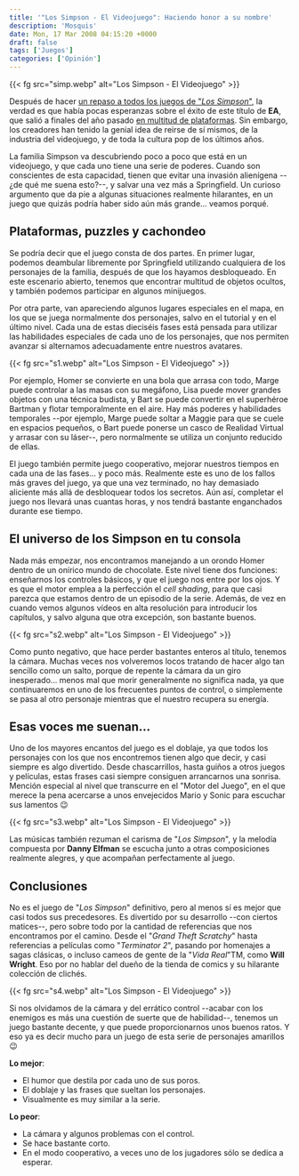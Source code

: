 ```yaml
---
title: '"Los Simpson - El Videojuego": Haciendo honor a su nombre'
description: 'Mosquis'
date: Mon, 17 Mar 2008 04:15:20 +0000
draft: false
tags: ['Juegos']
categories: ['Opinión']
---
```


{{< fg src="simp.webp" alt="Los Simpson - El Videojuego" >}}

Después de hacer [un repaso a todos los juegos de "_Los Simpson_"](/videojuegos-de-los-simpson-una-relacion-algo-traumatica/), la verdad es que había pocas esperanzas sobre el éxito de este título de **EA**, que salió a finales del año pasado [en multitud de plataformas](/%c2%a1hazte-con-todos/). Sin embargo, los creadores han tenido la genial idea de reirse de sí mismos, de la industria del videojuego, y de toda la cultura pop de los últimos años.

La familia Simpson va descubriendo poco a poco que está en un videojuego, y que cada uno tiene una serie de poderes. Cuando son conscientes de esta capacidad, tienen que evitar una invasión alienígena --¿de qué me suena esto?--, y salvar una vez más a Springfield. Un curioso argumento que da pie a algunas situaciones realmente hilarantes, en un juego que quizás podría haber sido aún más grande... veamos porqué.

## Plataformas, puzzles y cachondeo

Se podría decir que el juego consta de dos partes. En primer lugar, podemos deambular libremente por Springfield utilizando cualquiera de los personajes de la familia, después de que los hayamos desbloqueado. En este escenario abierto, tenemos que encontrar multitud de objetos ocultos, y también podemos participar en algunos minijuegos.

Por otra parte, van apareciendo algunos lugares especiales en el mapa, en los que se juega normalmente dos personajes, salvo en el tutorial y en el último nivel. Cada una de estas dieciséis fases está pensada para utilizar las habilidades especiales de cada uno de los personajes, que nos permiten avanzar si alternamos adecuadamente entre nuestros avatares.

{{< fg src="s1.webp" alt="Los Simpson - El Videojuego" >}}

Por ejemplo, Homer se convierte en una bola que arrasa con todo, Marge puede controlar a las masas con su megáfono, Lisa puede mover grandes objetos con una técnica budista, y Bart se puede convertir en el superhéroe Bartman y flotar temporalmente en el aire. Hay más poderes y habilidades temporales --por ejemplo, Marge puede soltar a Maggie para que se cuele en espacios pequeños, o Bart puede ponerse un casco de Realidad Virtual y arrasar con su láser--, pero normalmente se utiliza un conjunto reducido de ellas.

El juego también permite juego cooperativo, mejorar nuestros tiempos en cada una de las fases... y poco más. Realmente este es uno de los fallos más graves del juego, ya que una vez terminado, no hay demasiado aliciente más allá de desbloquear todos los secretos. Aún así, completar el juego nos llevará unas cuantas horas, y nos tendrá bastante enganchados durante ese tiempo.

## El universo de los Simpson en tu consola

Nada más empezar, nos encontramos manejando a un orondo Homer dentro de un onírico mundo de chocolate. Este nivel tiene dos funciones: enseñarnos los controles básicos, y que el juego nos entre por los ojos. Y es que el motor emplea a la perfección el _cell shading_, para que casi parezca que estamos dentro de un episodio de la serie. Además, de vez en cuando vemos algunos vídeos en alta resolución para introducir los capítulos, y salvo alguna que otra excepción, son bastante buenos.

{{< fg src="s2.webp" alt="Los Simpson - El Videojuego" >}}

Como punto negativo, que hace perder bastantes enteros al título, tenemos la cámara. Muchas veces nos volveremos locos tratando de hacer algo tan sencillo como un salto, porque de repente la cámara da un giro inesperado... menos mal que morir generalmente no significa nada, ya que continuaremos en uno de los frecuentes puntos de control, o simplemente se pasa al otro personaje mientras que el nuestro recupera su energía.

## Esas voces me suenan...

Uno de los mayores encantos del juego es el doblaje, ya que todos los personajes con los que nos encontremos tienen algo que decir, y casi siempre es algo divertido. Desde chascarrillos, hasta guiños a otros juegos y películas, estas frases casi siempre consiguen arrancarnos una sonrisa. Mención especial al nivel que transcurre en el "Motor del Juego", en el que merece la pena acercarse a unos envejecidos Mario y Sonic para escuchar sus lamentos :wink:

{{< fg src="s3.webp" alt="Los Simpson - El Videojuego" >}}

Las músicas también rezuman el carisma de "_Los Simpson_", y la melodía compuesta por **Danny Elfman** se escucha junto a otras composiciones realmente alegres, y que acompañan perfectamente al juego.

## Conclusiones

No es el juego de "_Los Simpson_" definitivo, pero al menos sí es mejor que casi todos sus precedesores. Es divertido por su desarrollo --con ciertos matices--, pero sobre todo por la cantidad de referencias que nos encontramos por el camino. Desde el "_Grand Theft Scratchy_" hasta referencias a películas como "_Terminator 2_", pasando por homenajes a sagas clásicas, o incluso cameos de gente de la "_Vida Real_"TM, como **Will Wright**. Eso por no hablar del dueño de la tienda de comics y su hilarante colección de clichés.

{{< fg src="s4.webp" alt="Los Simpson - El Videojuego" >}}

Si nos olvidamos de la cámara y del errático control --acabar con los enemigos es más una cuestión de suerte que de habilidad--, tenemos un juego bastante decente, y que puede proporcionarnos unos buenos ratos. Y eso ya es decir mucho para un juego de esta serie de personajes amarillos :wink:

**Lo mejor**:

*   El humor que destila por cada uno de sus poros.
*   El doblaje y las frases que sueltan los personajes.
*   Visualmente es muy similar a la serie.

**Lo peor**:

*   La cámara y algunos problemas con el control.
*   Se hace bastante corto.
*   En el modo cooperativo, a veces uno de los jugadores sólo se dedica a esperar.